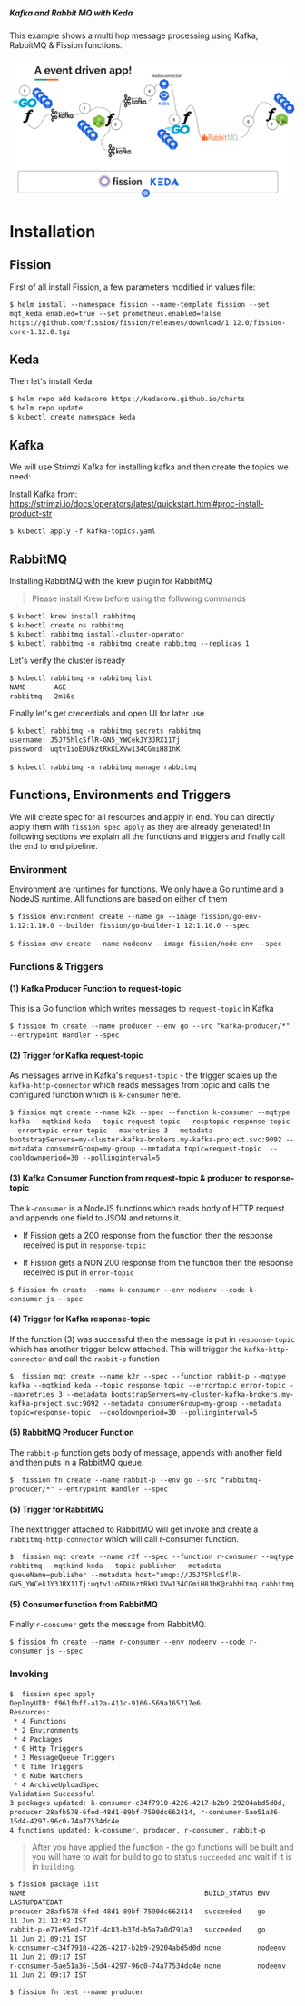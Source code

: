 ##### Kafka and Rabbit MQ with Keda

This example shows a multi hop message processing using Kafka, RabbitMQ & Fission functions.

![](keda-kafka-rabbitmq.png)

# Installation 

## Fission
First of all install Fission, a few parameters modified in values file:

```
$ helm install --namespace fission --name-template fission --set mqt_keda.enabled=true --set prometheus.enabled=false https://github.com/fission/fission/releases/download/1.12.0/fission-core-1.12.0.tgz
```

## Keda
Then let's install Keda:

```
$ helm repo add kedacore https://kedacore.github.io/charts
$ helm repo update
$ kubectl create namespace keda
```

## Kafka
We will use Strimzi Kafka for installing kafka and then create the topics we need:

Install Kafka from: https://strimzi.io/docs/operators/latest/quickstart.html#proc-install-product-str 

```
$ kubectl apply -f kafka-topics.yaml

```

## RabbitMQ

Installing RabbitMQ with the krew plugin for RabbitMQ

>  Please install Krew before using the following commands

```
$ kubectl krew install rabbitmq
$ kubectl create ns rabbitmq 
$ kubectl rabbitmq install-cluster-operator
$ kubectl rabbitmq -n rabbitmq create rabbitmq --replicas 1
```

Let's verify the cluster is ready

```
$ kubectl rabbitmq -n rabbitmq list
NAME       AGE
rabbitmq   2m16s
```

Finally let's get credentials and open UI for later use

```
$ kubectl rabbitmq -n rabbitmq secrets rabbitmq
username: J5J75hlcSflR-GN5_YWCekJY3JRX11Tj
password: uqtv1ioEDU6ztRkKLXVw134CGmiH81hK

$ kubectl rabbitmq -n rabbitmq manage rabbitmq
```

## Functions, Environments and Triggers

We will create spec for all resources and apply in end. You can directly apply them with `fission spec apply`  as they are already generated! In following sections we explain all the functions and triggers and finally call the end to end pipeline.

### Environment

Environment are runtimes for functions. We only have a Go runtime and a NodeJS runtime. All functions are based on either of them

```
$ fission environment create --name go --image fission/go-env-1.12:1.10.0 --builder fission/go-builder-1.12:1.10.0 --spec

$ fission env create --name nodeenv --image fission/node-env --spec
```

### Functions & Triggers

#### (1) Kafka Producer Function to request-topic

This is a Go function which writes messages to `request-topic` in Kafka

```
$ fission fn create --name producer --env go --src "kafka-producer/*" --entrypoint Handler --spec
```
#### (2) Trigger for Kafka request-topic 

As messages arrive in Kafka's `request-topic` - the trigger scales up the `kafka-http-connector` which reads messages from topic and calls the configured function which is `k-consumer` here.

```
$ fission mqt create --name k2k --spec --function k-consumer --mqtype kafka --mqtkind keda --topic request-topic --resptopic response-topic --errortopic error-topic --maxretries 3 --metadata bootstrapServers=my-cluster-kafka-brokers.my-kafka-project.svc:9092 --metadata consumerGroup=my-group --metadata topic=request-topic  --cooldownperiod=30 --pollinginterval=5
```

#### (3) Kafka Consumer Function from request-topic & producer to response-topic

The `k-consumer` is a NodeJS functions which reads body of HTTP request and appends one field to JSON and returns it. 

- If Fission gets a 200 response from the function then the response received is put in `response-topic`

- If Fission gets a NON 200 response from the function then the response received is put in `error-topic`

```
$ fission fn create --name k-consumer --env nodeenv --code k-consumer.js --spec
```

#### (4) Trigger for Kafka response-topic 

If the function (3) was successful then the message is put in `response-topic` which has another trigger below attached. This will trigger the `kafka-http-connector` and call the `rabbit-p` function

```
$  fission mqt create --name k2r --spec --function rabbit-p --mqtype kafka --mqtkind keda --topic response-topic --errortopic error-topic --maxretries 3 --metadata bootstrapServers=my-cluster-kafka-brokers.my-kafka-project.svc:9092 --metadata consumerGroup=my-group --metadata topic=response-topic  --cooldownperiod=30 --pollinginterval=5
```

#### (5) RabbitMQ Producer Function

The `rabbit-p` function gets body of message, appends with another field and then puts in a RabbitMQ queue.

```
$  fission fn create --name rabbit-p --env go --src "rabbitmq-producer/*" --entrypoint Handler --spec
```
#### (5) Trigger for RabbitMQ

The next trigger attached to RabbitMQ will get invoke and create a `rabbitmq-http-connector` which will call r-consumer function.

```
$  fission mqt create --name r2f --spec --function r-consumer --mqtype rabbitmq --mqtkind keda --topic publisher --metadata queueName=publisher --metadata host="amqp://J5J75hlcSflR-GN5_YWCekJY3JRX11Tj:uqtv1ioEDU6ztRkKLXVw134CGmiH81hK@rabbitmq.rabbitmq.svc.cluster.local:5672/"
```
#### (5) Consumer function from RabbitMQ

Finally `r-consumer` gets the message from RabbitMQ.

```
$ fission fn create --name r-consumer --env nodeenv --code r-consumer.js --spec
```

### Invoking 

```
$  fission spec apply
DeployUID: f961fbff-a12a-411c-9166-569a165717e6
Resources:
 * 4 Functions
 * 2 Environments
 * 4 Packages
 * 0 Http Triggers
 * 3 MessageQueue Triggers
 * 0 Time Triggers
 * 0 Kube Watchers
 * 4 ArchiveUploadSpec
Validation Successful
3 packages updated: k-consumer-c34f7910-4226-4217-b2b9-29204abd5d0d, producer-28afb578-6fed-48d1-89bf-7590dc662414, r-consumer-5ae51a36-15d4-4297-96c0-74a77534dc4e
4 functions updated: k-consumer, producer, r-consumer, rabbit-p
```

> After you have applied the function - the go functions will be built and you will have to wait for build to go to status `succeeded` and wait if it  is in `building`.

```
$ fission package list
NAME                                            BUILD_STATUS ENV     LASTUPDATEDAT
producer-28afb578-6fed-48d1-89bf-7590dc662414   succeeded    go      11 Jun 21 12:02 IST
rabbit-p-e71e95ed-723f-4c83-b37d-b5a7a0d791a3   succeeded    go      11 Jun 21 09:21 IST
k-consumer-c34f7910-4226-4217-b2b9-29204abd5d0d none         nodeenv 11 Jun 21 09:17 IST
r-consumer-5ae51a36-15d4-4297-96c0-74a77534dc4e none         nodeenv 11 Jun 21 09:17 IST
```

```
$ fission fn test --name producer
```